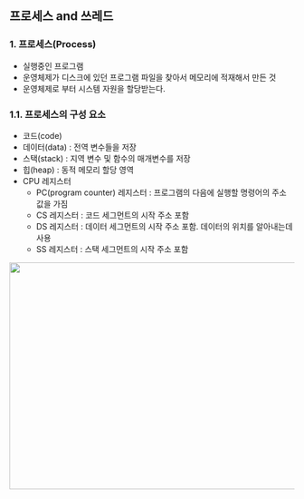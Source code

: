 ## 프로세스 and 쓰레드

### 1. 프로세스(Process)
* 실행중인 프로그램
* 운영체제가 디스크에 있던 프로그램 파일을 찾아서 메모리에 적재해서 만든 것
* 운영체제로 부터 시스템 자원을 할당받는다.

### 1.1. 프로세스의 구성 요소
* 코드(code)
* 데이터(data) : 전역 변수들을 저장
* 스택(stack) : 지역 변수 및 함수의 매개변수를 저장
* 힙(heap) : 동적 메모리 할당 영역
* CPU 레지스터
	* PC(program counter) 레지스터 : 프로그램의 다음에 실행할 명령어의 주소 값을 가짐
	* CS 레지스터 : 코드 세그먼트의 시작 주소 포함
	* DS 레지스터 : 데이터 세그먼트의 시작 주소 포함. 데이터의 위치를 알아내는데 사용 
	* SS 레지스터 : 스택 세그먼트의 시작 주소 포함

<img src="C:\Users\ykiw9\Desktop\캡처.PNG" width="800px" height="400px">
